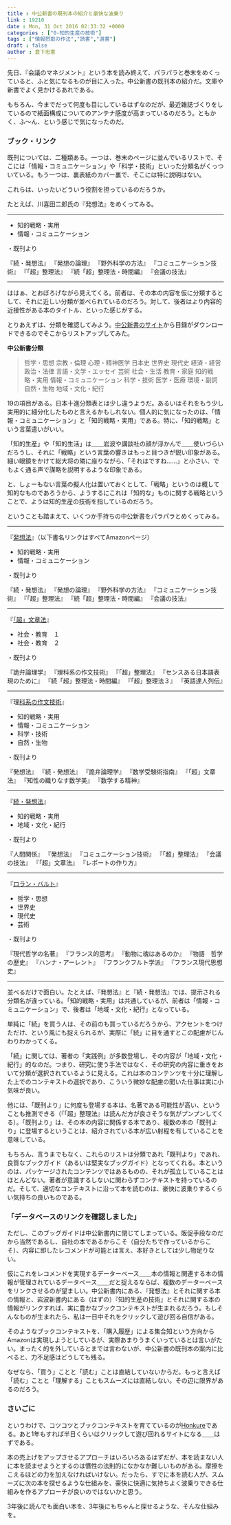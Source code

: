 ```yaml
---
title : 中公新書の既刊本の紹介と豪快な波乗り
link : 19210
date : Mon, 31 Oct 2016 02:33:32 +0000
categories : ["0-知的生産の技術"]
tags : ["情報摂取の作法","読書","選書"]
draft : false
author : 倉下忠憲
---
```


先日、『会議のマネジメント』という本を読み終えて、パラパラと巻末をめくっていると、ふと気になるものが目に入った。中公新書の既刊本の紹介だ。文庫や新書でよく見かけるあれである。

もちろん、今までだって何度も目にしているはずなのだが、最近雑誌づくりをしているので紙面構成についてのアンテナ感度が高まっているのだろう。ともかく、ふ〜ん、という感じで気になったのだ。

<h3>ブック・リンク</h3>

既刊については、二種類ある。一つは、巻末のページに並んでいるリストで、そこには「情報・コミュニケーション」や「科学・技術」といった分類名がくっついている。もう一つは、裏表紙のカバー裏で、そこには特に説明はない。

これらは、いったいどういう役割を担っているのだろうか。

たとえば、川喜田二郎氏の『発想法』をめくってみる。

<hr />

<ul>
<li>知的戦略・実用</li>
<li>情報・コミュニケーション</li>
</ul>

・既刊より

『続・発想法』
『発想の論理』
『野外科学の方法』
『コミュニケーション技術』
『「超」整理法』
『続「超」整理法・時間編』
『会議の技法』

<hr />

ははぁ、とおぼろげながら見えてくる。前者は、その本の内容を仮に分類するとして、それに近しい分類が並べられているのだろう。対して、後者はより内容的近接性がある本のタイトル、といった感じがする。

とりあえずは、分類を確認してみよう。<a href="http://www.chuko.co.jp/shinsho/">中公新書のサイト</a>から目録がダウンロードできるのでそこからリストアップしてみた。

<strong>中公新書分類</strong>

<blockquote>
哲学・思想
宗教・倫理
心理・精神医学
日本史
世界史
現代史
経済・経営
政治・法律
言語・文学・エッセイ
芸術
社会・生活
教育・家庭
知的戦略・実用
情報・コミュニケーション
科学・技術
医学・医療
環境・副詞
自然・生物
地域・文化・紀行
</blockquote>

19の項目がある。日本十進分類表とは少し違うようだ。あるいはそれをもう少し実用的に細分化したものと言えるかもしれない。個人的に気になったのは、「情報・コミュニケーション」と「知的戦略・実用」である。特に、「知的戦略」という言葉遣いがいい。

「知的生産」や「知的生活」は＿＿岩波や講談社の顔が浮かんで＿＿使いづらいだろうし、それに「戦略」という言葉の響きはもっと目つきが鋭い印象がある。細い眼鏡をかけて総大将の隣に座りながら、「それはですね……」と小さい、でもよく通る声で謀略を説明するような印象である。

と、しょーもない言葉の擬人化は置いておくとして、「戦略」というのは概して知的なものであろうから、ようするにこれは「知的な」ものに関する戦略ということで、ようは知的生産の技術を指しているのだろう。

ということも踏まえて、いくつか手持ちの中公新書をパラパラとめくってみる。

<hr />

『<a href="http://amzn.to/2f7rH66">発想法</a>』（以下書名リンクはすべてAmazonページ）
<ul>
<li>知的戦略・実用</li>
<li>情報・コミュニケーション</li>
</ul>

・既刊より

『続・発想法』
『発想の論理』
『野外科学の方法』
『コミュニケーション技術』
『「超」整理法』
『続「超」整理法・時間編』
『会議の技法』

<hr />

『<a href="http://amzn.to/2f3JyMa">「超」文章法</a>』

<ul>
<li>社会・教育　１</li>
<li>社会・教育　２</li>
</ul>

・既刊より

『詭弁論理学』
『理科系の作文技術』
『「超」整理法』
『センスある日本語表現のために』
『続「超」整理法・時間編』
『「超」整理法３』
『英語達人列伝』

<hr />

『理<a href="http://amzn.to/2f3Gpfw">科系の作文技術</a>』

<ul>
<li>知的戦略・実用</li>
<li>情報・コミュニケーション</li>
<li>科学・技術</li>
<li>自然・生物</li>
</ul>

・既刊より

『発想法』
『続・発想法』
『詭弁論理学』
『数学受験術指南』
『「超」文章法』
『知性の織りなす数学美』
『数学する精神』

<hr />

『<a href="http://amzn.to/2dTSFSy">続・発想法</a>』
<ul>
<li>知的戦略・実用</li>
<li>地域・文化・紀行</li>
</ul>

・既刊より

『人間関係』
『発想法』
『コミュニケーション技術』
『「超」整理法』
『会議の技法』
『「超」文章法』
『レポートの作り方』

<hr />

『<a href="http://amzn.to/2dTTsCW">ロラン・バルト</a>』
<ul>
<li>哲学・思想</li>
<li>世界史</li>
<li>現代史</li>
<li>芸術</li>
</ul>

・既刊より

『現代哲学の名著』
『フランス的思考』
『動物に魂はあるのか』
『物語　哲学の歴史』
『ハンナ・アーレント』
『フランクフルト学派』
『フランス現代思想史』

<hr />

並べるだけで面白い。たとえば、『発想法』と『続・発想法』では、提示される分類名が違っている。「知的戦略・実用」は共通しているが、前者は「情報・コミュニケーション」で、後者は「地域・文化・紀行」となっている。

単純に「続」を買う人は、その前のも買っているだろうから、アクセントをつけただけ、という風にも捉えられるが、実際に「続」に目を通すとこの配慮がじんわりわかってくる。

「続」に関しては、著者の「実践例」が多数登場し、その内容が「地域・文化・紀行」的なのだ。つまり、研究に使う手法ではなく、その研究の内容に重きをおいて分類が選択されているように見える。これは本のコンテンツを十分に理解した上でのコンテキストの選択であり、こういう微妙な配慮の聞いた仕事は実に小気味が良い。

他には、「既刊より」に何度も登場する本は、名著である可能性が高い、ということも推測できる（『「超」整理法』は読んだ方が良さそうな気がプンプンしてくる）。「既刊より」は、その本の内容に関係する本であり、複数の本の「既刊より」に登場するということは、紹介されている本が広い射程を有していることを意味している。

もちろん、言うまでもなく、これらのリストは分類であれ「既刊より」であれ、良質なブックガイド（あるいは堅実なブッグガイド）となってくれる。本というのは、パッケージされたコンテンツではあるものの、それが孤立していることはほとんどない。著者が意識するしないに関わらずコンテキストを持っているのだ。そして、適切なコンテキストに沿って本を読むのは、豪快に波乗りするくらい気持ちの良いものである。

<h3>「データベースのリンクを確認しました」</h3>

ただし、このブッグガイドは中公新書内に閉じてしまっている。販促手段なのだから当然であるし、自社の本であるからこそ（自分たちで作っているからこそ）、内容に即したレコメンドが可能とは言え、本好きとしては少し物足りない。

仮にこれをレコメンドを実現するデーターベース＿＿本の情報と関連する本の情報が管理されているデータベース＿＿だと捉えるならば、複数のデーターベースをリンクさせるのが望ましい。中公新書内にある、『発想法』とそれに関する本の情報と、岩波新書内にある（はずの）『知的生産の技術』とそれに関する本の情報がリンクすれば、実に豊かなブックコンテキストが生まれるだろう。もしそんなものが生まれたら、私は一日中それをクリックして遊び回る自信がある。

そのようなブックコンテキストを、「購入履歴」による集合知という方向からAmazonは実現しようとしているが、実際あまりうまくいっているとは言いがたい。まったく的を外しているとまでは言わないが、中公新書の既刊本の案内に比べると、力不足感はどうしても残る。

なぜなら、「買う」ことと「読む」ことは直結していないからだ。もっと言えば「読む」ことと「理解する」こともスムーズには直結しない。その辺に限界があるのだろう。

<h3>さいごに</h3>

というわけで、コツコツとブックコンテキストを育てているのが<a href="http://honkure.net/rbook/">Honkure</a>である。あと1年もすれば半日くらいはクリックして遊び回れるサイトになる＿＿はずである。

本の売上げをアップさせるアプローチはいろいろあるはずだが、本を読まない人に本を読ませようとするのは慣性の法則的になかなか難しいものがある。摩擦をこえるほどの力を加えなければいけない。だったら、すでに本を読む人が、スムーズに次の本を探せるような仕組みを、豪快に快適に気持ちよく波乗りできる仕組みを作るアプローチが良いのではないかと思う。

3年後に読んでも面白い本を、3年後にもちゃんと探せるような、そんな仕組みを。